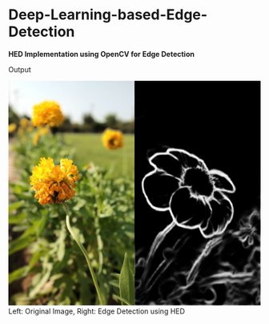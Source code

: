 # Deep-Learning-based-Edge-Detection

**HED Implementation using OpenCV for Edge Detection**

Output

<img src="testdata/comparison/output_flowers.png">Left: Original Image, Right: Edge Detection using
HED</img>
